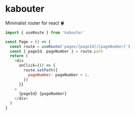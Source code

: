 # kabouter

Minimalist router for react 🍀

```javascript
import { useRoute } from 'kabouter'

const Page = () => {
  const route = useRoute('pages/[pageId]/[pageNumber]')
  const { pageId, pageNumber } = route.path
  return (
    <div
      onClick={() => {
        route.setPath({
          pageNumber: pageNumber + 1,
        })
      }}
    >
      {pageId} {pageNumber}
    </div>
  )
}
```
